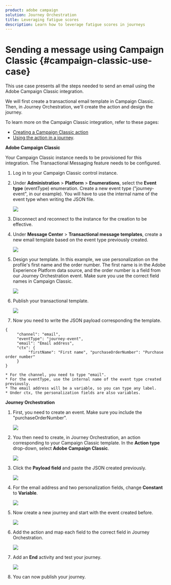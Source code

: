 ```yaml
---
product: adobe campaign
solution: Journey Orchestration
title: Leveraging fatigue scores
description: Learn how to leverage fatigue scores in journeys
---
```


# Sending a message using Campaign Classic {#campaign-classic-use-case}

This use case presents all the steps needed to send an email using the Adobe Campaign Classic integration. 

We will first create a transactional email template in Campaign Classic. Then, in Journey Orchestration, we'll create the action and design the journey.

To learn more on the Campaign Classic integration, refer to these pages:

* [Creating a Campaign Classic action](../action/acc-action.md)
* [Using the action in a journey](../building-journeys/using-adobe-campaign-classic.md).

**Adobe Campaign Classic**

Your Campaign Classic instance needs to be provisioned for this integration. The Transactional Messaging feature needs to be configured.

1. Log in to your Campaign Classic control instance. 

1. Under **Administration** > **Platform** > **Enumerations**, select the **Event type** (eventType) enumeration. Create a new event type ("journey-event", in our example). You will have to use the internal name of the event type when writing the JSON file. 

    ![](../assets/accintegration-uc-1.png)

1. Disconnect and reconnect to the instance for the creation to be effective.

1. Under **Message Center** > **Transactional message templates**, create a new email template based on the event type previously created.

    ![](../assets/accintegration-uc-2.png)

1. Design your template. In this example, we use personalization on the profile's first name and the order number. The first name is in the Adobe Experience Platform data source, and the order number is a field from our Journey Orchestration event. Make sure you use the correct field names in Campaign Classic. 

    ![](../assets/accintegration-uc-3.png)

1. Publish your transactional template.

    ![](../assets/accintegration-uc-4.png)

1. Now you need to write the JSON payload corresponding the template. 

```
{
     "channel": "email",
     "eventType": "journey-event",
     "email": "Email address",
     "ctx": {
          "firstName": "First name", "purchaseOrderNumber": "Purchase order number"
     }
}
```

    * For the channel, you need to type "email".
    * For the eventType, use the internal name of the event type created previously.
    * The email address will be a variable, so you can type any label.
    * Under ctx, the personalization fields are also variables.

**Journey Orchestration**

1. First, you need to create an event. Make sure you include the "purchaseOrderNumber".

    ![](../assets/accintegration-uc-5.png)

1. You then need to create, in Journey Orchestration, an action corresponding to your Campaign Classic template. In the **Action type** drop-down, select **Adobe Campaign Classic**. 

    ![](../assets/accintegration-uc-6.png)

1. Click the **Payload field** and paste the JSON created previously.

    ![](../assets/accintegration-uc-7.png)

1. For the email address and two personalization fields, change **Constant** to **Variable**.

    ![](../assets/accintegration-uc-8.png)

1. Now create a new journey and start with the event created before.

    ![](../assets/accintegration-uc-9.png)

1. Add the action and map each field to the correct field in Journey Orchestration. 

    ![](../assets/accintegration-uc-10.png)

1. Add an **End** activity and test your journey.

    ![](../assets/accintegration-uc-10.png)

1. You can now publish your journey.
